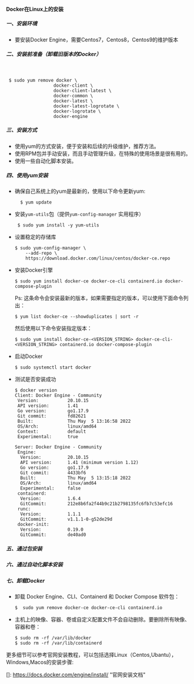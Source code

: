 #### Docker在Linux上的安装

##### 一、安装环境

- 要安装Docker Engine，需要Centos7，Centos8，Centos9的维护版本

##### 二、安装前准备（卸载旧版本的Docker）

​	

```shell
 $ sudo yum remove docker \
                  docker-client \
                  docker-client-latest \
                  docker-common \
                  docker-latest \
                  docker-latest-logrotate \
                  docker-logrotate \
                  docker-engine
```

##### 三、安装方式

- 使用yum的方式安装，便于安装和后续的升级维护，推荐方法。
- 使用RPM包并手动安装，而且手动管理升级，在特殊的使用场景是很有用的。
- 使用一些自动化脚本安装。

##### 四、使用yum安装

- 确保自己系统上的yum是最新的，使用以下命令更新yum:

  ```shell
    $ yum update
  ```

  

- 安装`yum-utils`包（提供`yum-config-manager` 实用程序）

  ```shell
   $ sudo yum install -y yum-utils
  ```

- 设置稳定的存储库

  ```shell
  $ sudo yum-config-manager \
      --add-repo \
      https://download.docker.com/linux/centos/docker-ce.repo
  ```

  

- 安装Docker引擎

  ```shell
  $ sudo yum install docker-ce docker-ce-cli containerd.io docker-compose-plugin
  ```

  Ps: 这条命令会安装最新的版本，如果需要指定的版本，可以使用下面命令列出：

  ```shell
  $ yum list docker-ce --showduplicates | sort -r
  ```

  然后使用以下命令安装指定版本：

  ```shell
  $ sudo yum install docker-ce-<VERSION_STRING> docker-ce-cli-<VERSION_STRING> containerd.io docker-compose-plugin
  ```

- 启动Docker

  ```shell
  $ sudo systemctl start docker
  ```

- 测试是否安装成功

  ```shell
  $ docker version
  Client: Docker Engine - Community
   Version:           20.10.15
   API version:       1.41
   Go version:        go1.17.9
   Git commit:        fd82621
   Built:             Thu May  5 13:16:58 2022
   OS/Arch:           linux/amd64
   Context:           default
   Experimental:      true
  
  Server: Docker Engine - Community
   Engine:
    Version:          20.10.15
    API version:      1.41 (minimum version 1.12)
    Go version:       go1.17.9
    Git commit:       4433bf6
    Built:            Thu May  5 13:15:18 2022
    OS/Arch:          linux/amd64
    Experimental:     false
   containerd:
    Version:          1.6.4
    GitCommit:        212e8b6fa2f44b9c21b2798135fc6fb7c53efc16
   runc:
    Version:          1.1.1
    GitCommit:        v1.1.1-0-g52de29d
   docker-init:
    Version:          0.19.0
    GitCommit:        de40ad0
  ```

##### 五、通过包安装



##### 六、通过自动化脚本安装



##### 七、卸载Docker

- 卸载 Docker Engine、CLI、Containerd 和 Docker Compose 软件包：

  ```shell
  $  sudo yum remove docker-ce docker-ce-cli containerd.io
  ```

- 主机上的映像、容器、卷或自定义配置文件不会自动删除。要删除所有映像、容器和卷：

  ```shell
  $ sudo rm -rf /var/lib/docker
  $ sudo rm -rf /var/lib/containerd
  ```

  

更多细节可以参考官网安装教程，可以包括选择Linux（Centos,Ubantu），Windows,Macos的安装步骤:

[]: https://docs.docker.com/engine/install/	"官网安装文档"



